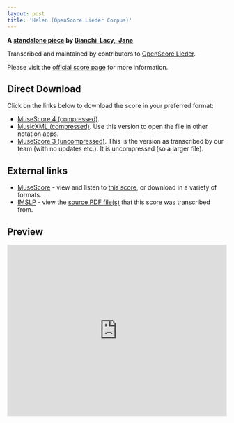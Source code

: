 ```yaml
---
layout: post
title: 'Helen (OpenScore Lieder Corpus)'
---
```


__A [standalone piece](https://fourscoreandmore.org/openscore/lieder/Bianchi_Lacy%2C_Jane/_/) by [Bianchi_Lacy,_Jane](https://fourscoreandmore.org/openscore/lieder/Bianchi_Lacy%2C_Jane)__

Transcribed and maintained by contributors to [OpenScore Lieder].

Please visit the [official score page] for more information.

[official score page]: https://musescore.com/openscore-lieder-corpus/scores/6592481
[OpenScore Lieder]: https://musescore.com/openscore-lieder-corpus

## Direct Download

Click on the links below to download the score in your preferred format:
- [MuseScore 4 (compressed)](https://fourscoreandmore.org/openscore/lieder/Bianchi_Lacy%2C_Jane/_/Helen.mscz).
- [MusicXML (compressed)](https://fourscoreandmore.org/openscore/lieder/Bianchi_Lacy%2C_Jane/_/Helen.mxl). Use this version to open the file in other notation apps.
- [MuseScore 3 (uncompressed)](https://raw.githubusercontent.com/OpenScore/Lieder/refs/heads/main/scores/Bianchi_Lacy%2C_Jane/_/Helen/lc6592481.mscx). This is the version as transcribed by our team (with no updates etc.). It is uncompressed (so a larger file).

## External links

- [MuseScore] - view and listen to [this score][MuseScore], or download in a variety of formats.
- [IMSLP] - view the [source PDF file(s)][IMSLP] that this score was transcribed from.

[MuseScore]: https://musescore.com/score/6592481
[IMSLP]: https://imslp.org/wiki/Special:ReverseLookup/662011

## Preview

<iframe width="100%" height="394" src="https://musescore.com/openscore-lieder-corpus/scores/6592481/embed" frameborder="0" allowfullscreen allow="autoplay; fullscreen"></iframe>
